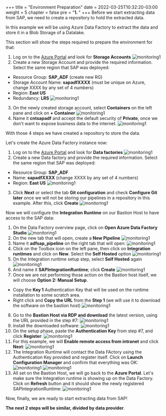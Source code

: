 +++
title = "Environment Preparation"
date = 2022-03-25T10:32:20-03:00
weight = 5
chapter = false
pre = "<b>1. </b>"
+++
Before we start extracting data from SAP, we need to create a repository to hold the extracted data. 

In this example we will be using Azure Data Factory to extract the data and store it in a Blob Storage of a Datalake.

This section will show the steps required to prepare the environment for that:

1. Log on to the [Azure Portal](https://portal.azure.com) and look for **Storage Accounts**
![monitoring1](/images/adf01.png?height=250px) 
2. Create a new Storage Account and provide the required information. Select the same region that SAP was deployed:
- Resource Group: **SAP_ADF** (create new RG)
- Storage Account Name: **sapadfXXXX** (must be unique on Azure, change XXXX by any set of 4 numbers) 
- Region: **East US** 
- Redundancy: **LRS** 
![monitoring1](/images/adf02.png?height=550px) 
3. On the newly created storage account, select **Containers** on the left pane and click on **+ Container** 
![monitoring1](/images/adf03.png?height=450px)
4. Name it **cntsapadf** and accept the default security of **Private**, once we don't want to expose business data to the internet. 
![monitoring1](/images/adf04.png?height=250px)

With those 4 steps we have created a repository to store the data. 

Let's create the Azure Data Factory instance now:
1. Log on to the [Azure Portal](https://portal.azure.com) and look for **Data factories**
![monitoring1](/images/adf05.png?height=350px) 
2. Create a new Data factory and provide the required information. Select the same region that SAP was deployed:
- Resource Group: **SAP_ADF**
- Name: **sapadfXXXX** (change XXXX by any set of 4 numbers) 
- Region: **East US** 
![monitoring1](/images/adf06.png?height=550px) 
3. Click **Next** or select the tab **Git configuration** and check **Configure Git later** once we will not be storing our pipelines in a repository in this example. After this, click **Create**
![monitoring1](/images/adf07.png?height=350px)

Now we will configure the **Integration Runtime** on our Bastion Host to have access to the SAP data: 
1. On the Data Factory overview page, click on **Open Azure Data Factory Studio**
![monitoring1](/images/adf08.png?height=350px) 
2. On the new tab that will open, create a **New Pipeline** 
![monitoring1](/images/adf09.png?height=250px) 
3. Name it **adfsap_pipeline** on the right tab that will open: 
![monitoring1](/images/adf10.png?height=450px) 
4. Click on the Toolbox icon on the left pane, then click on **Integration runtimes** and click on **New**. Select the **Self Hosted** option
![monitoring1](/images/adf11.png?height=400px) 
5. On the Integration runtime setup step, select **Self Hosted** again
![monitoring1](/images/adf12.png?height=350px)
6. And name it **SAPIntegrationRuntime**; click **Create**
![monitoring1](/images/adf13.png?height=450px)
7. Once we are not performing those action on the Bastion host itself, we will choose **Option 2: Manual Setup**. 
- Copy the **Key 1** Authentication Key that will be used on the runtime installation to some scratch area.
- Right click and **Copy the URL** from the **Step 1** (we will use it to download the software on the bastion host)
![monitoring1](/images/adf14.png?height=450px)
8. Go to the **Bastion Host via RDP and download** the latest version, using the URL provided in the step #7:
![monitoring1](/images/adf15.png?height=450px)
9. Install the downloaded software: 
![monitoring1](/images/adf16.png?height=350px)
10. On the setup phase, paste the **Authentication Key** from step #7, and click **Register**:
![monitoring1](/images/adf17.png?height=350px)
11. For this example, we will **Enable remote access from intranet** and click **Next**:
![monitoring1](/images/adf18.png?height=350px)
12. The Integration Runtime will contact the Data FActory using the Authentication Key provided and register itself. Click on **Launch Configuration Manager** and confirm that everything was OK:
![monitoring1](/images/adf19.png?height=350px)
![monitoring1](/images/adf20.png?height=350px)
13. All set on the Bastion Host, we will go back to the **Azure Portal**. Let's make sure the Integration runtime is showing up on the Data Factory. Click on **Refresh** button and it should show the newly registered SAPIntegrationRuntime:
![monitoring1](/images/adf22.png?height=350px)


Now, finally, we are ready to start extracting data from SAP! 

**The next 2 steps will be similar, divided by data provider**. 
